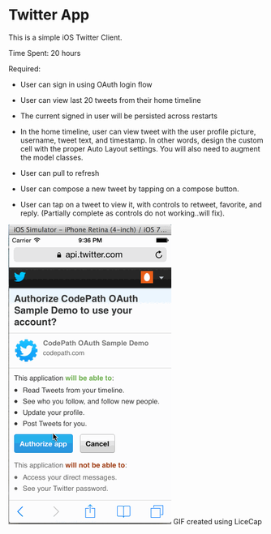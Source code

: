 Twitter App 
========

This is a simple iOS Twitter Client.

Time Spent: 20 hours

Required:

- User can sign in using OAuth login flow

- User can view last 20 tweets from their home timeline

- The current signed in user will be persisted across restarts

- In the home timeline, user can view tweet with the user profile picture, username, tweet text, and timestamp. In other words, design the custom cell with the proper Auto Layout settings. You will also need to augment the model classes.

- User can pull to refresh

- User can compose a new tweet by tapping on a compose button.

- User can tap on a tweet to view it, with controls to retweet, favorite, and reply. (Partially complete as controls do not working..will fix). 


<img src="https://github.com/sdatla/Twitter-/blob/master/hw3.gif" />
GIF created using LiceCap
